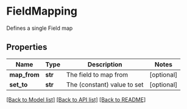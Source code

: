 # FieldMapping

Defines a single Field map

## Properties
Name | Type | Description | Notes
------------ | ------------- | ------------- | -------------
**map_from** | **str** | The field to map from | [optional] 
**set_to** | **str** | The (constant) value to set | [optional] 

[[Back to Model list]](../README.md#documentation-for-models) [[Back to API list]](../README.md#documentation-for-api-endpoints) [[Back to README]](../README.md)


